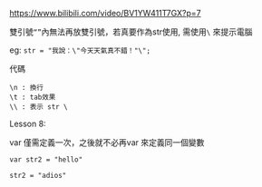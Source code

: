 https://www.bilibili.com/video/BV1YW411T7GX?p=7

雙引號```“”```內無法再放雙引號，若真要作為str使用, 需使用```\``` 來提示電腦

eg:
```str = "我說：\"今天天氣真不錯！"\";```

代碼
```
\n : 換行
\t : tab效果
\\ : 表示 str \
```

Lesson 8:

var 僅需定義一次，之後就不必再var 來定義同一個變數
```
var str2 = "hello"

str2 = "adios"
```
